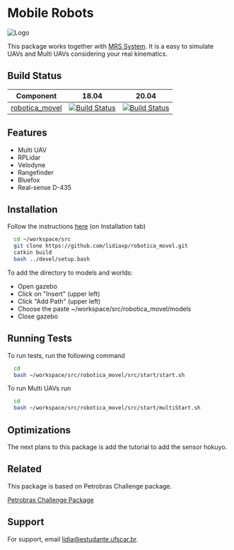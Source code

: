 
# Mobile Robots

![Logo](https://www.laris.ufscar.br/@@site-logo/logoLARIS5English.svg)

This package works together with [MRS System](https://github.com/ctu-mrs/mrs_uav_system). It is a easy to simulate UAVs and Multi UAVs considering your real kinematics. 


## Build Status

| Component                                                   | 18.04                                                                                                                                       | 20.04                                                                                                                                      |
|-------------------------------------------------------------|---------------------------------------------------------------------------------------------------------------------------------------------|--------------------------------------------------------------------------------------------------------------------------------------------|
| [robotica_movel](https://github.com/ctu-mrs/mrs_uav_system) | [![Build Status](https://github.com/ctu-mrs/mrs_uav_system/workflows/Melodic/badge.svg)](https://github.com/ctu-mrs/mrs_uav_system/actions) | [![Build Status](https://github.com/ctu-mrs/mrs_uav_system/workflows/Noetic/badge.svg)](https://github.com/ctu-mrs/mrs_uav_system/actions) |

## Features

- Multi UAV
- RPLidar
- Velodyne
- Rangefinder
- Bluefox
- Real-sense D-435

  
## Installation 

Follow the instructions [here](https://github.com/ctu-mrs/mrs_uav_system) (on Installation tab)

```bash 
  cd ~/workspace/src
  git clone https://github.com/lidiaxp/robotica_movel.git
  catkin build
  bash ../devel/setup.bash
```
To add the directory to models and worlds:

- Open gazebo
- Click on "Insert" (upper left)
- Click "Add Path" (upper left)
- Choose the paste ~/workspace/src/robotica_movel/models
- Close gazebo



    
## Running Tests

To run tests, run the following command

```bash
  cd
  bash ~/workspace/src/robotica_movel/src/start/start.sh
```

To run Multi UAVs run

```bash
  cd
  bash ~/workspace/src/robotica_movel/src/start/multiStart.sh
```
  
## Optimizations

The next plans to this package is add the tutorial to add the sensor hokuyo.
  
## Related

This package is based on Petrobras Challenge package.

[Petrobras Challenge Package](https://github.com/LASER-Robotics/Petrobras_Challenge)

  
## Support

For support, email lidia@estudante.ufscar.br.

  
